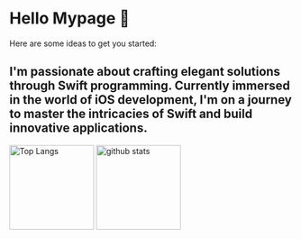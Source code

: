 # Hello Mypage 👋

Here are some ideas to get you started:

## I'm passionate about crafting elegant solutions through Swift programming. Currently immersed in the world of iOS development, I'm on a journey to master the intricacies of Swift and build innovative applications.

<p align="left"> 
  <img alt="Top Langs" height="150px" src="https://github-readme-stats.vercel.app/api/top-langs/?username=sannma31&layout=compact&show_icons=true&theme=onedark" />
  <img alt="github stats" height="150px" src="https://github-readme-stats.vercel.app/api?username=sannma31&theme=onedark&show_icons=ture" />
</p>
